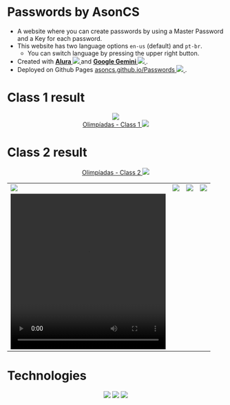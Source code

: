 # Passwords by AsonCS
- A website where you can create passwords by using a Master Password and a Key for each password.
- This website has two language options `en-us` (default) and `pt-br`.
  - You can switch language by pressing the upper right button.
- Created with <b>
	<a href="https://www.alura.com.br/" target="_blank">
		Alura
		<img src="https://asoncs.github.io/Passwords/static/svgs/open_in_new.svg" />
	</a>
</b> and <b>
	<a href="https://goo.gle/AluraGemini" target="_blank">
		Google Gemini
		<img src="https://asoncs.github.io/Passwords/static/svgs/open_in_new.svg" />
	</a>
</b>.
- Deployed on Github Pages <a href="https://asoncs.github.io/Passwords/" target="_blank">
    asoncs.github.io/Passwords
    <img src="https://asoncs.github.io/Passwords/static/svgs/open_in_new.svg" />
</a>.

# Class 1 result

<div align="center">
	<a href="https://asoncs.github.io/Passwords/class1" target="_blank">
		<img src="https://asoncs.github.io/Passwords/class1/print.png">
		<br/>
		Olimpíadas - Class 1
        <img src="https://asoncs.github.io/Passwords/static/svgs/open_in_new.svg" />
	</a>
</div>

# Class 2 result

<div align="center">
	<a href="https://asoncs.github.io/Passwords/class2" target="_blank">
		Olimpíadas - Class 2
        <img src="https://asoncs.github.io/Passwords/static/svgs/open_in_new.svg" />
	</a>
	<table>
		<tr>
			<td><img src="https://asoncs.github.io/Passwords/class2/print.png"></td>
			<td><img src="https://asoncs.github.io/Passwords/class2/print2.png"></td>
			<td><img src="https://asoncs.github.io/Passwords/class2/print3.png"></td>
			<td><img src="https://asoncs.github.io/Passwords/class2/print4.png"></td>
		</tr>
		<tr>
			<td>
				<video height="360" width="360" controls>
					<source src="https://asoncs.github.io/Passwords/class2/record.mp4" type="video/mp4" />
				</video>
			</td>
		</tr>
	</table>
</div>

# Technologies

<div align="center">
	<img src="https://img.shields.io/badge/HTML5-E34F26?style=for-the-badge&logo=html5&logoColor=white">
	<img src="https://img.shields.io/badge/CSS3-1572B6?style=for-the-badge&logo=css3&logoColor=white">
	<img src="https://img.shields.io/badge/Typescript-404D59?style=for-the-badge&logo=typescript&logoColor=%2361DAFB" />
</div>